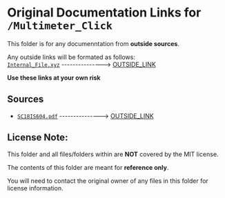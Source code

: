 # Original Documentation Links for `/Multimeter_Click`

This folder is for any documenntation from **outside sources**.

Any outside links will be formated as follows:<br>
[`Internal_File.xyz`](/OUTSIDE_DOCUMENTATION/README.md) ---------------> [OUTSIDE_LINK](https://www.youtube.com/watch?v=xvFZjo5PgG0)

**Use these links at your own risk**

<!--------------------------------------------------------------------------->
## Sources
- [`SC18IS604.pdf`](SC18IS604.pdf) ---------------> [OUTSIDE_LINK](https://www.digikey.com/en/products/detail/nxp-usa-inc/SC18IS604PWJ/16274139)

<!--------------------------------------------------------------------------->
## License Note:
This folder and all files/folders within are **NOT** covered by the MIT license.

The contents of this folder are meant for **reference only**.

You will need to contact the original owner of any files in this folder for license information.